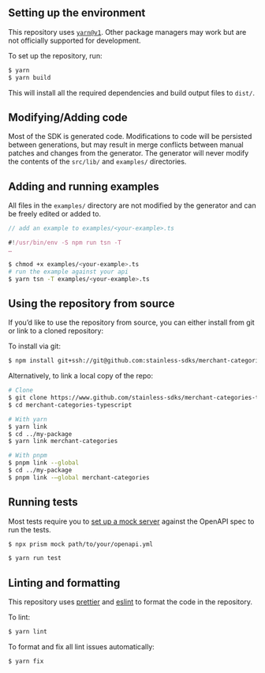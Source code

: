 ## Setting up the environment

This repository uses [`yarn@v1`](https://classic.yarnpkg.com/lang/en/docs/install).
Other package managers may work but are not officially supported for development.

To set up the repository, run:

```sh
$ yarn
$ yarn build
```

This will install all the required dependencies and build output files to `dist/`.

## Modifying/Adding code

Most of the SDK is generated code. Modifications to code will be persisted between generations, but may
result in merge conflicts between manual patches and changes from the generator. The generator will never
modify the contents of the `src/lib/` and `examples/` directories.

## Adding and running examples

All files in the `examples/` directory are not modified by the generator and can be freely edited or added to.

```ts
// add an example to examples/<your-example>.ts

#!/usr/bin/env -S npm run tsn -T
…
```

```sh
$ chmod +x examples/<your-example>.ts
# run the example against your api
$ yarn tsn -T examples/<your-example>.ts
```

## Using the repository from source

If you’d like to use the repository from source, you can either install from git or link to a cloned repository:

To install via git:

```sh
$ npm install git+ssh://git@github.com:stainless-sdks/merchant-categories-typescript.git
```

Alternatively, to link a local copy of the repo:

```sh
# Clone
$ git clone https://www.github.com/stainless-sdks/merchant-categories-typescript
$ cd merchant-categories-typescript

# With yarn
$ yarn link
$ cd ../my-package
$ yarn link merchant-categories

# With pnpm
$ pnpm link --global
$ cd ../my-package
$ pnpm link -—global merchant-categories
```

## Running tests

Most tests require you to [set up a mock server](https://github.com/stoplightio/prism) against the OpenAPI spec to run the tests.

```sh
$ npx prism mock path/to/your/openapi.yml
```

```sh
$ yarn run test
```

## Linting and formatting

This repository uses [prettier](https://www.npmjs.com/package/prettier) and
[eslint](https://www.npmjs.com/package/eslint) to format the code in the repository.

To lint:

```sh
$ yarn lint
```

To format and fix all lint issues automatically:

```sh
$ yarn fix
```
